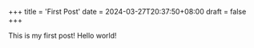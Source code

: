 +++
title = 'First Post'
date = 2024-03-27T20:37:50+08:00
draft = false
+++

This is my first post! Hello world!
